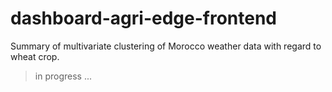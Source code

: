 # dashboard-agri-edge-frontend

Summary of multivariate clustering of Morocco weather data with regard to wheat crop.

> in progress ...

